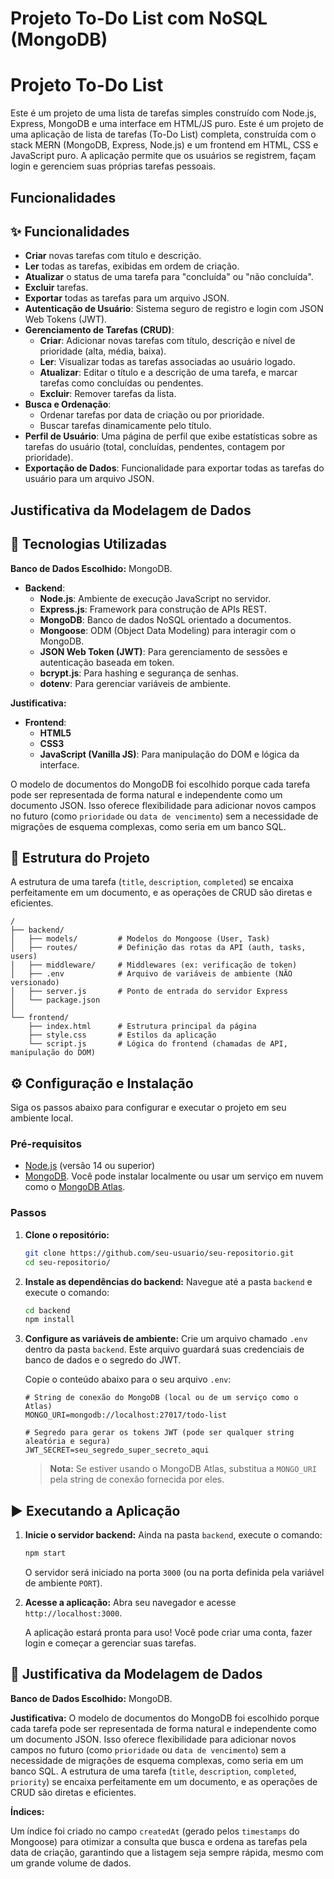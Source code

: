 # Projeto To-Do List com NoSQL (MongoDB)
# Projeto To-Do List 

Este é um projeto de uma lista de tarefas simples construído com Node.js, Express, MongoDB e uma interface em HTML/JS puro.
Este é um projeto de uma aplicação de lista de tarefas (To-Do List) completa, construída com o stack MERN (MongoDB, Express, Node.js) e um frontend em HTML, CSS e JavaScript puro. A aplicação permite que os usuários se registrem, façam login e gerenciem suas próprias tarefas pessoais.

## Funcionalidades
## ✨ Funcionalidades

- **Criar** novas tarefas com título e descrição.
- **Ler** todas as tarefas, exibidas em ordem de criação.
- **Atualizar** o status de uma tarefa para "concluída" ou "não concluída".
- **Excluir** tarefas.
- **Exportar** todas as tarefas para um arquivo JSON.
- **Autenticação de Usuário**: Sistema seguro de registro e login com JSON Web Tokens (JWT).
- **Gerenciamento de Tarefas (CRUD)**:
  - **Criar**: Adicionar novas tarefas com título, descrição e nível de prioridade (alta, média, baixa).
  - **Ler**: Visualizar todas as tarefas associadas ao usuário logado.
  - **Atualizar**: Editar o título e a descrição de uma tarefa, e marcar tarefas como concluídas ou pendentes.
  - **Excluir**: Remover tarefas da lista.
- **Busca e Ordenação**:
  - Ordenar tarefas por data de criação ou por prioridade.
  - Buscar tarefas dinamicamente pelo título.
- **Perfil de Usuário**: Uma página de perfil que exibe estatísticas sobre as tarefas do usuário (total, concluídas, pendentes, contagem por prioridade).
- **Exportação de Dados**: Funcionalidade para exportar todas as tarefas do usuário para um arquivo JSON.

## Justificativa da Modelagem de Dados
## 🚀 Tecnologias Utilizadas

**Banco de Dados Escolhido:** MongoDB.
- **Backend**:
  - **Node.js**: Ambiente de execução JavaScript no servidor.
  - **Express.js**: Framework para construção de APIs REST.
  - **MongoDB**: Banco de dados NoSQL orientado a documentos.
  - **Mongoose**: ODM (Object Data Modeling) para interagir com o MongoDB.
  - **JSON Web Token (JWT)**: Para gerenciamento de sessões e autenticação baseada em token.
  - **bcrypt.js**: Para hashing e segurança de senhas.
  - **dotenv**: Para gerenciar variáveis de ambiente.

**Justificativa:**
- **Frontend**:
  - **HTML5**
  - **CSS3**
  - **JavaScript (Vanilla JS)**: Para manipulação do DOM e lógica da interface.

O modelo de documentos do MongoDB foi escolhido porque cada tarefa pode ser representada de forma natural e independente como um documento JSON. Isso oferece flexibilidade para adicionar novos campos no futuro (como `prioridade` ou `data de vencimento`) sem a necessidade de migrações de esquema complexas, como seria em um banco SQL.
## 📂 Estrutura do Projeto

A estrutura de uma tarefa (`title`, `description`, `completed`) se encaixa perfeitamente em um documento, e as operações de CRUD são diretas e eficientes.
```
/
├── backend/
│   ├── models/         # Modelos do Mongoose (User, Task)
│   ├── routes/         # Definição das rotas da API (auth, tasks, users)
│   ├── middleware/     # Middlewares (ex: verificação de token)
│   ├── .env            # Arquivo de variáveis de ambiente (NÃO versionado)
│   ├── server.js       # Ponto de entrada do servidor Express
│   └── package.json
│
└── frontend/
    ├── index.html      # Estrutura principal da página
    ├── style.css       # Estilos da aplicação
    └── script.js       # Lógica do frontend (chamadas de API, manipulação do DOM)
```

## ⚙️ Configuração e Instalação

Siga os passos abaixo para configurar e executar o projeto em seu ambiente local.

### Pré-requisitos

- [Node.js](https://nodejs.org/) (versão 14 ou superior)
- [MongoDB](https://www.mongodb.com/try/download/community). Você pode instalar localmente ou usar um serviço em nuvem como o [MongoDB Atlas](https://www.mongodb.com/cloud/atlas).

### Passos

1.  **Clone o repositório:**
    ```bash
    git clone https://github.com/seu-usuario/seu-repositorio.git
    cd seu-repositorio/
    ```

2.  **Instale as dependências do backend:**
    Navegue até a pasta `backend` e execute o comando:
    ```bash
    cd backend
    npm install
    ```

3.  **Configure as variáveis de ambiente:**
    Crie um arquivo chamado `.env` dentro da pasta `backend`. Este arquivo guardará suas credenciais de banco de dados e o segredo do JWT.

    Copie o conteúdo abaixo para o seu arquivo `.env`:
    ```env
    # String de conexão do MongoDB (local ou de um serviço como o Atlas)
    MONGO_URI=mongodb://localhost:27017/todo-list

    # Segredo para gerar os tokens JWT (pode ser qualquer string aleatória e segura)
    JWT_SECRET=seu_segredo_super_secreto_aqui
    ```
    > **Nota:** Se estiver usando o MongoDB Atlas, substitua a `MONGO_URI` pela string de conexão fornecida por eles.

## ▶️ Executando a Aplicação

1.  **Inicie o servidor backend:**
    Ainda na pasta `backend`, execute o comando:
    ```bash
    npm start
    ```
    O servidor será iniciado na porta `3000` (ou na porta definida pela variável de ambiente `PORT`).

2.  **Acesse a aplicação:**
    Abra seu navegador e acesse `http://localhost:3000`.

    A aplicação estará pronta para uso! Você pode criar uma conta, fazer login e começar a gerenciar suas tarefas.

## 📝 Justificativa da Modelagem de Dados

**Banco de Dados Escolhido:** MongoDB.

**Justificativa:** O modelo de documentos do MongoDB foi escolhido porque cada tarefa pode ser representada de forma natural e independente como um documento JSON. Isso oferece flexibilidade para adicionar novos campos no futuro (como `prioridade` ou `data de vencimento`) sem a necessidade de migrações de esquema complexas, como seria em um banco SQL. A estrutura de uma tarefa (`title`, `description`, `completed`, `priority`) se encaixa perfeitamente em um documento, e as operações de CRUD são diretas e eficientes.

**Índices:**

Um índice foi criado no campo `createdAt` (gerado pelos `timestamps` do Mongoose) para otimizar a consulta que busca e ordena as tarefas pela data de criação, garantindo que a listagem seja sempre rápida, mesmo com um grande volume de dados.

